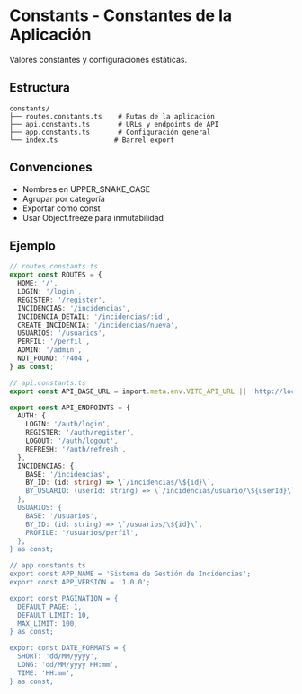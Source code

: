 # Constants - Constantes de la Aplicación

Valores constantes y configuraciones estáticas.

## Estructura

```
constants/
├── routes.constants.ts    # Rutas de la aplicación
├── api.constants.ts       # URLs y endpoints de API
├── app.constants.ts       # Configuración general
└── index.ts              # Barrel export
```

## Convenciones

- Nombres en UPPER_SNAKE_CASE
- Agrupar por categoría
- Exportar como const
- Usar Object.freeze para inmutabilidad

## Ejemplo

```typescript
// routes.constants.ts
export const ROUTES = {
  HOME: '/',
  LOGIN: '/login',
  REGISTER: '/register',
  INCIDENCIAS: '/incidencias',
  INCIDENCIA_DETAIL: '/incidencias/:id',
  CREATE_INCIDENCIA: '/incidencias/nueva',
  USUARIOS: '/usuarios',
  PERFIL: '/perfil',
  ADMIN: '/admin',
  NOT_FOUND: '/404',
} as const;

// api.constants.ts
export const API_BASE_URL = import.meta.env.VITE_API_URL || 'http://localhost:3000/api';

export const API_ENDPOINTS = {
  AUTH: {
    LOGIN: '/auth/login',
    REGISTER: '/auth/register',
    LOGOUT: '/auth/logout',
    REFRESH: '/auth/refresh',
  },
  INCIDENCIAS: {
    BASE: '/incidencias',
    BY_ID: (id: string) => \`/incidencias/\${id}\`,
    BY_USUARIO: (userId: string) => \`/incidencias/usuario/\${userId}\`,
  },
  USUARIOS: {
    BASE: '/usuarios',
    BY_ID: (id: string) => \`/usuarios/\${id}\`,
    PROFILE: '/usuarios/perfil',
  },
} as const;

// app.constants.ts
export const APP_NAME = 'Sistema de Gestión de Incidencias';
export const APP_VERSION = '1.0.0';

export const PAGINATION = {
  DEFAULT_PAGE: 1,
  DEFAULT_LIMIT: 10,
  MAX_LIMIT: 100,
} as const;

export const DATE_FORMATS = {
  SHORT: 'dd/MM/yyyy',
  LONG: 'dd/MM/yyyy HH:mm',
  TIME: 'HH:mm',
} as const;
```
